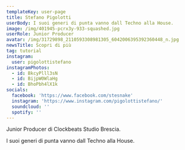 ```yaml
---
templateKey: user-page
title: Stefano Pigolotti
userBody: I suoi generi di punta vanno dall Techno alla House.
image: /img/401945-pcrx3y-933-squashed.jpg
userRole: Junior Producer
avatar: /img/31729898_2110593308981305_6042006395392360448_n.jpg
newsTitle: Scopri di più
tag: tutorial
instagram:
  user: pigolottistefano
instagramPhotos:
  - id: BkcyPlll3sN
  - id: BijpW0WlaHg
  - id: BhoPbh4lX1k
socials:
  facebook: 'https://www.facebook.com/stesnake'
  instagram: 'https://www.instagram.com/pigolottistefano/'
  soundcloud: ''
  spotify: ''
---
```

Junior Producer di Clockbeats Studio Brescia. 

I suoi generi di punta vanno dall Techno alla House.
